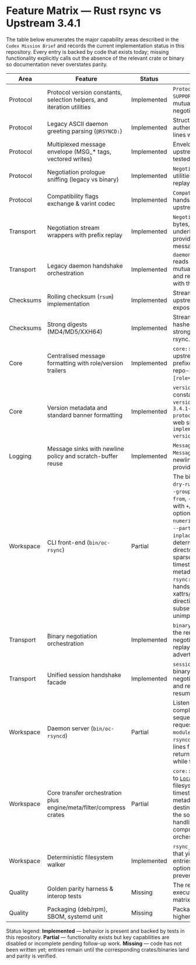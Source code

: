 # Feature Matrix — Rust rsync vs Upstream 3.4.1

The table below enumerates the major capability areas described in the
`Codex Mission Brief` and records the current implementation status in this
repository. Every entry is backed by code that exists today; missing
functionality explicitly calls out the absence of the relevant crate or
binary so documentation never overstates parity.

| Area | Feature | Status | Notes | Source |
|------|---------|--------|-------|--------|
| Protocol | Protocol version constants, selection helpers, and iteration utilities | Implemented | `ProtocolVersion` exposes `SUPPORTED_PROTOCOLS`, range helpers, and mutual selection logic used for negotiation parity. | `crates/protocol/src/version.rs` |
| Protocol | Legacy ASCII daemon greeting parsing (`@RSYNCD:`) | Implemented | Structured parsers cover banners, authentication prompts, and error/warning lines with exhaustive tests. | `crates/protocol/src/legacy/` |
| Protocol | Multiplexed message envelope (MSG_* tags, vectored writes) | Implemented | Envelope encoding/decoding mirrors upstream layouts and is fuzz/property tested. | `crates/protocol/src/envelope.rs`, `crates/protocol/src/multiplex.rs` |
| Protocol | Negotiation prologue sniffing (legacy vs binary) | Implemented | `NegotiationPrologueDetector` and sniffer utilities reconstruct buffered prefixes for replay. | `crates/protocol/src/negotiation/` |
| Protocol | Compatibility flags exchange & varint codec | Implemented | `CompatibilityFlags` models the post-handshake bitfield and reuses the upstream varint encoding for serialization. | `crates/protocol/src/compatibility.rs`, `crates/protocol/src/varint.rs` |
| Transport | Negotiation stream wrappers with prefix replay | Implemented | `NegotiatedStream` preserves the sniffed bytes, exposes `Read`/`BufRead`, returns the underlying reader for continued use, and provides helpers to parse legacy daemon messages/errors/warnings. | `crates/transport/src/negotiation.rs` |
| Transport | Legacy daemon handshake orchestration | Implemented | `daemon::negotiate_legacy_daemon_session` reads the ASCII greeting, selects the mutual protocol, emits the client banner, and returns the replaying stream together with the parsed metadata. | `crates/transport/src/daemon.rs` |
| Checksums | Rolling checksum (`rsum`) implementation | Implemented | Streaming `RollingChecksum` mirrors upstream `sum1`/`sum2` semantics and exposes safe rolling updates. | `crates/checksums/src/rolling.rs` |
| Checksums | Strong digests (MD4/MD5/XXH64) | Implemented | Streaming wrappers over RustCrypto hashes and `xxhash-rust` provide the strong checksum variants negotiated by rsync. | `crates/checksums/src/strong/` |
| Core | Centralised message formatting with role/version trailers | Implemented | `core::message::Message` reproduces upstream `rsync error:`/`rsync warning:` prefixes, normalises source paths to repo-relative form, and appends `[role=3.4.1-rust]` trailers. | `crates/core/src/message.rs` |
| Core | Version metadata and standard banner formatting | Implemented | `version_metadata()` exposes upstream constants and renders the canonical `--version` banner (`oc-rsync  version 3.4.1-rust (revision/build #REV)  protocol version 32`, copyright notice, web site, and build info line `Rust rsync implementation supporting protocol version 32`). | `crates/core/src/version.rs` |
| Logging | Message sinks with newline policy and scratch-buffer reuse | Implemented | `MessageSink` wraps `io::Write`, reuses `MessageScratch`, and mirrors upstream newline handling for diagnostics while providing mapping/flush helpers. | `crates/logging/src/lib.rs` |
| Workspace | CLI front-end (`bin/oc-rsync`) | Partial | The binary supports `--help`, `--version`, `--dry-run`, `--archive`/`-a` (implying `--owner`/`--group`), `--delete`, `--exclude`, `--exclude-from`, `--include`, `--include-from`, `--filter` with `+`/`-` actions, `--files-from` with optional `--from0`, `--owner`, `--group`, `--numeric-ids`/`--no-numeric-ids`, `--bwlimit`, `--partial`/`--no-partial`, `--inplace`/`--no-inplace`, and `--sparse`, performs deterministic local copies for regular files, directories, symbolic links, FIFOs, and sparse files while preserving permissions, timestamps, and optional ownership metadata, and can list modules from `rsync://` daemons using the legacy handshake. Remote transfers, xattrs/ACLs, comprehensive filter directives beyond the implemented subset, and compression remain unimplemented. | `crates/cli`, `bin/oc-rsync`, `crates/core/src/client.rs` |
| Transport | Binary negotiation orchestration | Implemented | `binary::negotiate_binary_session` drives the remote-shell handshake, clamps the negotiated protocol, and returns the replaying stream together with the peer advertisement. | `crates/transport/src/binary.rs` |
| Transport | Unified session handshake facade | Implemented | `session::negotiate_session` routes to binary or legacy handshakes, reports negotiated/clamped protocol metadata, and rehydrates sniffers so callers can resume without replaying the transport. | `crates/transport/src/session/handshake.rs` |
| Workspace | Daemon server (`bin/oc-rsyncd`) | Partial | Listens on a configurable TCP socket, completes the legacy handshake for sequential connections, serves `#list` requests using modules provided via `--module` or `--config` (subset of `rsyncd.conf`), emits configurable MOTD lines from `--motd-file`/`--motd-line`, and returns a deterministic `@ERROR` response while full module serving is pending. | `crates/daemon/src/lib.rs` |
| Workspace | Core transfer orchestration plus engine/meta/filter/compress crates | Partial | `core::client::run_client` now delegates to [`LocalCopyPlan`](../crates/engine/src/local_copy.rs) for deterministic local filesystem copies preserving permissions, timestamps, and optional owner/group metadata, and, when requested, deletes destination entries that are absent from the source. Delta-transfer logic, xattr/ACL handling, comprehensive filter merging, compression, and remote transport orchestration remain pending. | `crates/core/src/client.rs`, `crates/engine/src/local_copy.rs`, `crates/meta/src/lib.rs` |
| Workspace | Deterministic filesystem walker | Implemented | `rsync_walk` provides a depth-first iterator that yields lexicographically ordered entries, enforces root-relative paths, and optionally follows directory symlinks while preventing cycles. | `crates/walk/src/lib.rs` |
| Quality | Golden parity harness & interop tests | Missing | The repository does not yet build or execute the upstream rsync comparison matrix. | _n/a_ |
| Quality | Packaging (deb/rpm), SBOM, systemd unit | Missing | Packaging artifacts are absent pending higher-layer implementation. | _n/a_ |

Status legend: **Implemented** — behavior is present and backed by tests in this
repository. **Partial** — functionality exists but key capabilities are
disabled or incomplete pending follow-up work. **Missing** — code has not been
written yet; entries remain until the corresponding crates/binaries land and
parity is verified.
